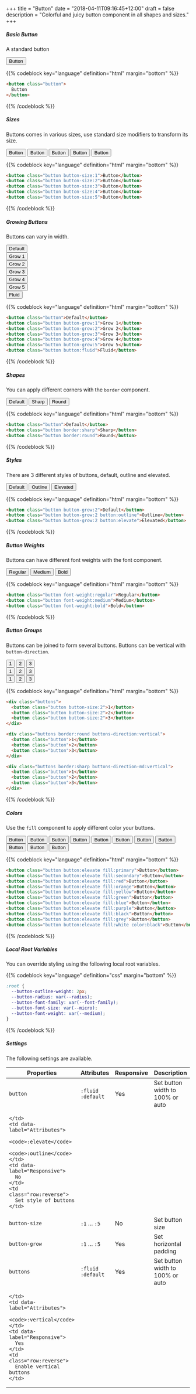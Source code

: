 +++
title = "Button"
date = "2018-04-11T09:16:45+12:00"
draft = false
description = "Colorful and juicy button component in all shapes and sizes."
+++

##### Basic Button

A standard button

<button class="button">Button</button>

{{% codeblock key="language" definition="html" margin="bottom" %}}
```html
<button class="button">
  Button
</button>
```
{{% /codeblock %}}

##### Sizes

Buttons comes in various sizes, use standard size modifiers to transform its size.

<div class="margin-bottom:2">
  <button class="button button-size:1">Button</button>
  <button class="button button-size:2">Button</button>
  <button class="button button-size:3">Button</button>
  <button class="button button-size:4">Button</button>
  <button class="button button-size:5">Button</button>
</div>

{{% codeblock key="language" definition="html" margin="bottom" %}}
```html
<button class="button button-size:1">Button</button>
<button class="button button-size:2">Button</button>
<button class="button button-size:3">Button</button>
<button class="button button-size:4">Button</button>
<button class="button button-size:5">Button</button>
```
{{% /codeblock %}}

##### Growing Buttons

Buttons can vary in width.

<div class="distribute-y:1 margin-bottom:2">
  <button class="button">Default</button><br>
  <button class="button button-grow:1">Grow 1</button><br>
  <button class="button button-grow:2">Grow 2</button><br>
  <button class="button button-grow:3">Grow 3</button><br>
  <button class="button button-grow:4">Grow 4</button><br>
  <button class="button button-grow:5">Grow 5</button><br>
  <button class="button button:fluid">Fluid</button>
</div>

{{% codeblock key="language" definition="html" margin="bottom" %}}
```html
<button class="button">Default</button>
<button class="button button-grow:1">Grow 1</button>
<button class="button button-grow:2">Grow 2</button>
<button class="button button-grow:3">Grow 3</button>
<button class="button button-grow:4">Grow 4</button>
<button class="button button-grow:5">Grow 5</button>
<button class="button button:fluid">Fluid</button>
```
{{% /codeblock %}}

##### Shapes

You can apply different corners with the `border` component.

<div class="margin-bottom:2">
  <button class="button">Default</button>
  <button class="button border:sharp">Sharp</button>
  <button class="button border:round">Round</button>
</div>

{{% codeblock key="language" definition="html" margin="bottom" %}}
```html
<button class="button">Default</button>
<button class="button border:sharp">Sharp</button>
<button class="button border:round">Round</button>
```
{{% /codeblock %}}

##### Styles

There are 3 different styles of buttons, default, outline and elevated.

<div class="margin-bottom:2">
  <button class="button button-grow:2">Default</button>
  <button class="button button-grow:2 button:outline">Outline</button>
  <button class="button button-grow:2 button:elevate">Elevated</button>
</div>

{{% codeblock key="language" definition="html" margin="bottom" %}}
```html
<button class="button button-grow:2">Default</button>
<button class="button button-grow:2 button:outline">Outline</button>
<button class="button button-grow:2 button:elevate">Elevated</button>
```
{{% /codeblock %}}

##### Button Weights

Buttons can have different font weights with the font component.

<div class="u-spread-x-1 margin-bottom:2">
  <button class="button font-weight:regular">Regular</button>
  <button class="button font-weight:medium">Medium</button>
  <button class="button font-weight:bold">Bold</button>
</div>

{{% codeblock key="language" definition="html" margin="bottom" %}}
```html
<button class="button font-weight:regular">Regular</button>
<button class="button font-weight:medium">Medium</button>
<button class="button font-weight:bold">Bold</button>
```
{{% /codeblock %}}


##### Button Groups

Buttons can be joined to form several buttons. Buttons can be vertical with `button-direction`.

<div class="margin-bottom:2">
  <div class="buttons">
    <button class="button button-size:2">1</button>
    <button class="button button-size:2">2</button>
    <button class="button button-size:2">3</button>
  </div>
</div>

<div class="margin-bottom:2">
  <div class="buttons border:round buttons-direction:vertical">
    <button class="button">1</button>
    <button class="button">2</button>
    <button class="button">3</button>
  </div>
</div>

<div class="margin-bottom:2">
  <div class="buttons border:sharp buttons-direction-md:vertical">
    <button class="button">1</button>
    <button class="button">2</button>
    <button class="button">3</button>
  </div>
</div>

{{% codeblock key="language" definition="html" margin="bottom" %}}
```html
<div class="buttons">
  <button class="button button-size:2">1</button>
  <button class="button button-size:2">2</button>
  <button class="button button-size:2">3</button>
</div>

<div class="buttons border:round buttons-direction:vertical">
  <button class="button">1</button>
  <button class="button">2</button>
  <button class="button">3</button>
</div>

<div class="buttons border:sharp buttons-direction-md:vertical">
  <button class="button">1</button>
  <button class="button">2</button>
  <button class="button">3</button>
</div>
```
{{% /codeblock %}}

##### Colors

Use the `fill` component to apply different color your buttons.

<button class="button button:elevate fill:primary margin-bottom:2">Button</button>
<button class="button button:elevate fill:secondary margin-bottom:2">Button</button>
<button class="button button:elevate fill:red margin-bottom:2">Button</button>
<button class="button button:elevate fill:orange margin-bottom:2">Button</button>
<button class="button button:elevate fill:yellow margin-bottom:2">Button</button>
<button class="button button:elevate fill:green margin-bottom:2">Button</button>
<button class="button button:elevate fill:blue margin-bottom:2">Button</button>
<button class="button button:elevate fill:purple margin-bottom:2">Button</button>
<button class="button button:elevate fill:black margin-bottom:2">Button</button>
<button class="button button:elevate fill:grey margin-bottom:2">Button</button>
<button class="button button:elevate fill:white color:black margin-bottom:2">Button</button>

{{% codeblock key="language" definition="html" margin="bottom" %}}
```html
<button class="button button:elevate fill:primary">Button</button>
<button class="button button:elevate fill:secondary">Button</button>
<button class="button button:elevate fill:red">Button</button>
<button class="button button:elevate fill:orange">Button</button>
<button class="button button:elevate fill:yellow">Button</button>
<button class="button button:elevate fill:green">Button</button>
<button class="button button:elevate fill:blue">Button</button>
<button class="button button:elevate fill:purple">Button</button>
<button class="button button:elevate fill:black">Button</button>
<button class="button button:elevate fill:grey">Button</button>
<button class="button button:elevate fill:white color:black">Button</button>
```
{{% /codeblock %}}

##### Local Root Variables

You can override styling using the following local root variables.

{{% codeblock key="language" definition="css" margin="bottom" %}}
```css
:root {
  --button-outline-weight: 2px;
  --button-radius: var(--radius);
  --button-font-family: var(--font-family);
  --button-font-size: var(--micro);
  --button-font-weight: var(--medium);
}
```
{{% /codeblock %}}

##### Settings

The following settings are available.

<table class="table table:fluid table:pile">
  <thead>
    <tr>
      <th>
        Properties
      </th>
      <th>
        Attributes
      </th>
      <th>
        Responsive
      </th>
      <th>
        Description
      </th>
    </tr>
  </thead>

  <tr>
    <td data-label="Properties">
      <code>button</code>
    </td>
    <td data-label="Attributes">
      <code>:fluid</code>
      <code>:default</code>
    </td>
    <td data-label="Responsive">
      Yes
    </td>
    <td class="row:reverse">
      Set button width to 100% or auto
    </td>
  </tr>
  <tr>
    <td data-label="Properties">

    </td>
    <td data-label="Attributes">
      <code>:elevate</code>
      <code>:outline</code>
    </td>
    <td data-label="Responsive">
      No
    </td>
    <td class="row:reverse">
      Set style of buttons
    </td>
  </tr>
  <tr>
    <td data-label="Properties">
      <code>button-size</code>
    </td>
    <td data-label="Attributes">
      <code>:1</code> ... <code>:5</code>
    </td>
    <td data-label="Responsive">
      No
    </td>
    <td class="row:reverse">
      Set button size
    </td>
  </tr>
  <tr>
    <td data-label="Properties">
      <code>button-grow</code>
    </td>
    <td data-label="Attributes">
      <code>:1</code> ... <code>:5</code>
    </td>
    <td data-label="Responsive">
      Yes
    </td>
    <td class="row:reverse">
      Set horizontal padding
    </td>
  </tr>
  <tr>
    <td data-label="Properties">
      <code>buttons</code>
    </td>
    <td data-label="Attributes">
      <code>:fluid</code>
      <code>:default</code>
    </td>
    <td data-label="Responsive">
      Yes
    </td>
    <td class="row:reverse">
      Set button width to 100% or auto
    </td>
  </tr>
  <tr>
    <td data-label="Properties">

    </td>
    <td data-label="Attributes">
      <code>:vertical</code>
    </td>
    <td data-label="Responsive">
      Yes
    </td>
    <td class="row:reverse">
      Enable vertical buttons
    </td>
  </tr>
</table>
